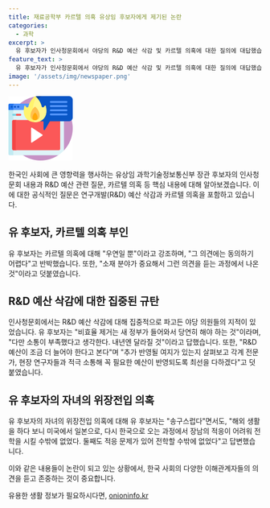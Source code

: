 ```yaml
---
title: 재료공학부 카르텔 의혹 유상임 후보자에게 제기된 논란
categories:
  - 과학
excerpt: >
  유 후보자가 인사청문회에서 야당의 R&D 예산 삭감 및 카르텔 의혹에 대한 질의에 대답했습니다. 유 후보자는 비효율적인 예산 관리를 개선하고 R&D 예산을 늘리는 것이 중요하다고 강조했습니다. 또한 자녀의 위장전입 의혹에 대해서도 송구스러운 마음을 털어놓았습니다.
feature_text: >
  유 후보자가 인사청문회에서 야당의 R&D 예산 삭감 및 카르텔 의혹에 대한 질의에 대답했습니다. 유 후보자는 비효율적인 예산 관리를 개선하고 R&D 예산을 늘리는 것이 중요하다고 강조했습니다. 또한 자녀의 위장전입 의혹에 대해서도 송구스러운 마음을 털어놓았습니다.
image: '/assets/img/newspaper.png'
---
```


<p><img src="/assets/img/news.png" alt="rentncar 속보" /></p>

<p>한국인 사회에 큰 영향력을 행사하는 유상임 과학기술정보통신부 장관 후보자의 인사청문회 내용과 R&amp;D 예산 관련 질문, 카르텔 의혹 등 핵심 내용에 대해 알아보겠습니다. 이에 대한 공식적인 질문은 연구개발(R&amp;D) 예산 삭감과 카르텔 의혹을 포함하고 있습니다. </p>

<h2>유 후보자, 카르텔 의혹 부인</h2>

<p>유 후보자는 카르텔 의혹에 대해 "우연일 뿐"이라고 강조하며, "그 의견에는 동의하기 어렵다"고 반박했습니다. 또한, "소재 분야가 중요해서 그런 의견을 듣는 과정에서 나온 것"이라고 덧붙였습니다.</p>

<h2>R&D 예산 삭감에 대한 집중된 규탄</h2>

<p>인사청문회에서는 R&amp;D 예산 삭감에 대해 집중적으로 파고든 야당 의원들의 지적이 있었습니다. 유 후보자는 "비효율 제거는 새 정부가 들어와서 당연히 해야 하는 것"이라며, "다만 소통이 부족했다고 생각한다. 내년엔 달라질 것"이라고 답했습니다. 또한, "R&amp;D 예산이 조금 더 늘어야 한다고 본다"며 "추가 반영될 여지가 있는지 살펴보고 각계 전문가, 현장 연구자들과 적극 소통해 꼭 필요한 예산이 반영되도록 최선을 다하겠다"고 덧붙였습니다.</p>

<h2>유 후보자의 자녀의 위장전입 의혹</h2>

<p>유 후보자의 자녀의 위장전입 의혹에 대해 유 후보자는 "송구스럽다"면서도, "해외 생활을 하다 보니 미국에서 일본으로, 다시 한국으로 오는 과정에서 장남의 적응이 어려워 전학을 시킬 수밖에 없었다. 둘째도 적응 문제가 있어 전학할 수밖에 없었다"고 답변했습니다.</p>

<p>이와 같은 내용들이 논란이 되고 있는 상황에서, 한국 사회의 다양한 이해관계자들의 의견을 듣고 존중하는 것이 중요합니다.</p>
유용한 생활 정보가 필요하시다면, <a href="https://onioninfo.kr" rel="dofollow">onioninfo.kr</a>


